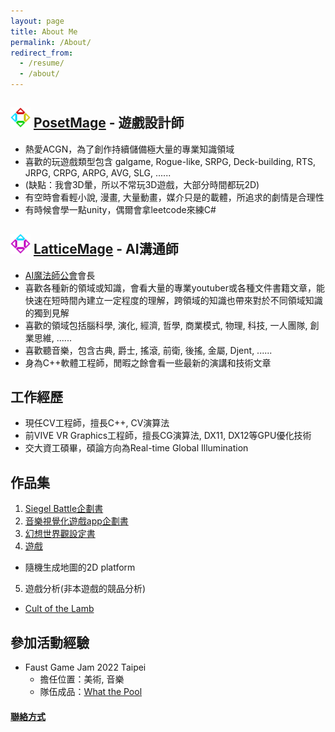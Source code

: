 ```yaml
---
layout: page
title: About Me
permalink: /About/
redirect_from:
  - /resume/
  - /about/
---
```


## <img src="/Icon/New/PosetMage_t.png" Height="32" /> [PosetMage](/) - 遊戲設計師
  * 熱愛ACGN，為了創作持續儲備極大量的專業知識領域
  * 喜歡的玩遊戲類型包含 galgame, Rogue-like, SRPG, Deck-building, RTS, JRPG, CRPG, ARPG, AVG, SLG, ......
  * (缺點：我會3D暈，所以不常玩3D遊戲，大部分時間都玩2D)
  * 有空時會看輕小說, 漫畫, 大量動畫，媒介只是的載體，所追求的劇情是合理性
  * 有時候會學一點unity，偶爾會拿leetcode來練C#

## <img src="/Icon/New/QuantumNecro_t.png" Height="32" /> [LatticeMage](https://youtube.com/@LatticeMage) - AI溝通師
  * [AI魔法師公會](https://discord.gg/Npgce5Sdmn)會長
  * 喜歡各種新的領域或知識，會看大量的專業youtuber或各種文件書籍文章，能快速在短時間內建立一定程度的理解，跨領域的知識也帶來對於不同領域知識的獨到見解
  * 喜歡的領域包括腦科學, 演化, 經濟, 哲學, 商業模式, 物理, 科技, 一人團隊, 創業思維, ......
  * 喜歡聽音樂，包含古典, 爵士, 搖滾, 前衛, 後搖, 金屬, Djent, ......
  * 身為C++軟體工程師，閒暇之餘會看一些最新的演講和技術文章

## 工作經歷
* 現任CV工程師，擅長C++, CV演算法
* 前VIVE VR Graphics工程師，擅長CG演算法, DX11, DX12等GPU優化技術
* 交大資工碩畢，碩論方向為Real-time Global Illumination

## 作品集
1. [Siegel Battle企劃書](/SettingBook/resume/Siegel%20Battle/)
2. [音樂視覺化遊戲app企劃書](https://github.com/posetmage/-app-)
3. [幻想世界觀設定書](/SettingBook/)
4. [遊戲](https://youtu.be/M7fq31j2F1I)
  * 隨機生成地圖的2D platform
5. 遊戲分析(非本遊戲的競品分析)
  * [Cult of the Lamb](/SettingBook/resume/CompetitiveAnalysis/Cult%20of%20the%20Lamb/)

## 參加活動經驗
* Faust Game Jam 2022 Taipei
  * 擔任位置：美術, 音樂
  * 隊伍成品：[What the Pool](https://yanagiragi.itch.io/what-the-pool)

#### [聯絡方式](/Contact)
